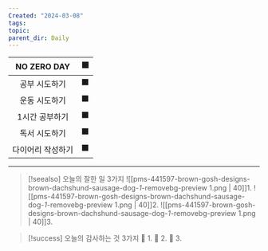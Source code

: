 ```yaml
---
Created: "2024-03-08"
tags: 
topic: 
parent_dir: Daily
---
```


| NO ZERO DAY | 🟩  |
| :---------: | :-: |
|   공부 시도하기   | ⬛️  |
|   운동 시도하기   | ⬛️  |
|  1시간 공부하기   |  ⬛  |
|   독서 시도하기   |  ⬛  |
|  다이어리 작성하기  | ⬛️  |

---  
> [!seealso] 오늘의 잘한 일 3가지
> ![[pms-441597-brown-gosh-designs-brown-dachshund-sausage-dog-_1_-removebg-preview 1.png | 40]]1. 
> ![[pms-441597-brown-gosh-designs-brown-dachshund-sausage-dog-_1_-removebg-preview 1.png | 40]]2.
> ![[pms-441597-brown-gosh-designs-brown-dachshund-sausage-dog-_1_-removebg-preview 1.png | 40]]3.  

> [!success] 오늘의 감사하는 것 3가지
> 🌈 1. 
> 🌈 2.
> 🌈 3.  

